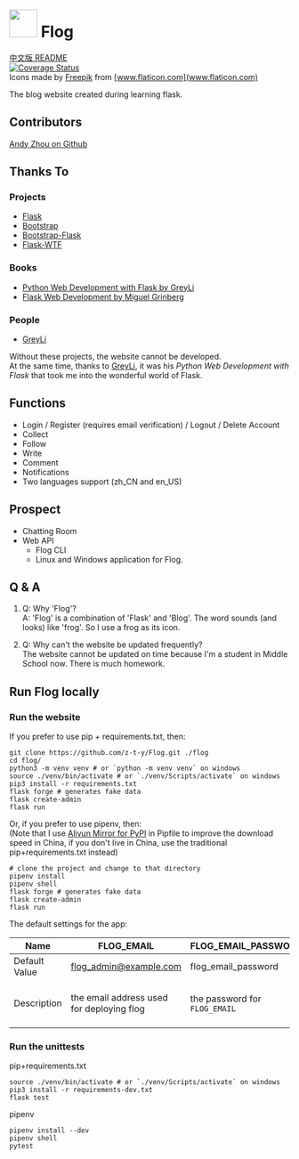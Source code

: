 # <img src="https://flog.pythonanywhere.com/static/favicon/favicon.svg" width="50px"> Flog
[中文版 README](./README_zh.md)  
[![Coverage Status](https://coveralls.io/repos/github/z-t-y/Flog/badge.svg?branch=master)](https://coveralls.io/github/z-t-y/Flog?branch=master)  
Icons made by
[Freepik]("https://www.flaticon.com/authors/freepik") from
[www.flaticon.com](www.flaticon.com)

The blog website created during learning flask.  

## Contributors

[Andy Zhou on Github](https://github.com/z-t-y "ZTY")

## Thanks To

### Projects

- [Flask](https://github.com/pallets/flask)
- [Bootstrap](https://github.com/twbs/bootstrap)
- [Bootstrap-Flask](https://github.com/greyli/bootstrap-flask)
- [Flask-WTF](https://github.com/lepture/flask-wtf)

### Books

- [Python Web Development with Flask by GreyLi](https://helloflask.com)  
- [Flask Web Development by Miguel Grinberg](https://www.oreilly.com/library/view/flask-web-development/9781491991725/)

### People

- [GreyLi](https://greyli.com)

Without these projects, the website cannot be developed.  
At the same time, thanks to [GreyLi](https://greyli.com), it was his _Python Web Development with Flask_
that took me into the wonderful world of Flask.

## Functions

- Login / Register (requires email verification) / Logout / Delete Account
- Collect  
- Follow  
- Write  
- Comment  
- Notifications
- Two languages support (zh_CN and en_US)  

## Prospect

- Chatting Room
- Web API
  - Flog CLI  
  - Linux and Windows application for Flog.  

## Q & A

1. Q: Why 'Flog'?  
A: 'Flog' is a combination of 'Flask' and 'Blog'. The word sounds (and looks) like 'frog'. So I use a frog as its icon.  

2. Q: Why can't the website be updated frequently?  
The website cannot be updated on time because I'm a student in Middle School now. There is much homework.

## Run Flog locally

### Run the website

If you prefer to use pip + requirements.txt, then:

```shell
git clone https://github.com/z-t-y/Flog.git ./flog
cd flog/
python3 -m venv venv # or `python -m venv venv` on windows
source ./venv/bin/activate # or `./venv/Scripts/activate` on windows
pip3 install -r requirements.txt
flask forge # generates fake data
flask create-admin
flask run
```

Or, if you prefer to use pipenv, then:  
(Note that I use [Aliyun Mirror for PyPI](https://mirrors.aliyun.com) in Pipfile to improve the download speed in China, if you don't live in China, use the traditional pip+requirements.txt instead)

```shell
# clone the project and change to that directory
pipenv install
pipenv shell
flask forge # generates fake data
flask create-admin
flask run
```

The default settings for the app:

| Name          |  FLOG_EMAIL | FLOG_EMAIL_PASSWORD | FLOG_ADMIN | FLOG_ADMIN_EMAIL | FLOG_ADMIN_PASSWORD |
| ---           | ----------- | ------------------- | ---------- | ---------------- | ------------------- |
| Default Value | flog_admin@example.com | flog_email_password | flog_admin | flog_admin@example.com | flog_admin_password |
| Description   | the email address used for deploying flog | the password for `FLOG_EMAIL` | the username for the administrator of flog | the administrator's email address | the administrator's password

### Run the unittests

pip+requirements.txt

```shell
source ./venv/bin/activate # or `./venv/Scripts/activate` on windows
pip3 install -r requirements-dev.txt
flask test
```

pipenv

```shell
pipenv install --dev
pipenv shell
pytest
```
